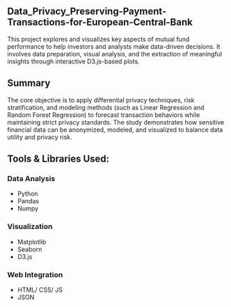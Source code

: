 ## Data_Privacy_Preserving-Payment-Transactions-for-European-Central-Bank
This project explores and visualizes key aspects of mutual fund performance to help investors and analysts make data-driven decisions. It involves data preparation, visual analysis, and the extraction of meaningful insights through interactive D3.js-based plots.

## Summary
The core objective is to apply differential privacy techniques, risk stratification, and modeling methods (such as Linear Regression and Random Forest Regression) to forecast transaction behaviors while maintaining strict privacy standards. The study demonstrates how sensitive financial data can be anonymized, modeled, and visualized to balance data utility and privacy risk.

## Tools & Libraries Used:
### Data Analysis
- Python
- Pandas
- Numpy

### Visualization
- Matplotlib
- Seaborn
- D3.js

### Web Integration
- HTML/ CSS/ JS
- JSON

